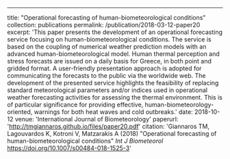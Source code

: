 ---
title: "Operational forecasting of human-biometeorological conditions"
collection: publications
permalink: /publication/2018-03-12-paper20
excerpt: 'This paper presents the development of an operational forecasting service 
focusing on human-biometeorological conditions. The service is based on the coupling of 
numerical weather prediction models with an advanced human-biometeorological model. 
Human thermal perception and stress forecasts are issued on a daily basis for Greece, 
in both point and gridded format. A user-friendly presentation approach is adopted for 
communicating the forecasts to the public via the worldwide web. The development of the
presented service highlights the feasibility of replacing standard meteorological 
parameters and/or indices used in operational weather forecasting activities for 
assessing the thermal environment. This is of particular significance for providing 
effective, human-biometeorology-oriented, warnings for both heat waves and cold 
outbreaks.'
date: 2018-10-12
venue: 'International Journal of Biometeorology'
paperurl: 'http://tmgiannaros.github.io/files/paper20.pdf'
citation: 'Giannaros TM, Lagouvardos K, Kotroni V, Matzarakis A (2018) 
&quot;Operational forecasting of human-biometeorological conditions&quot; 
<i>Int J Biometeorol</i> https://doi.org/10.1007/s00484-018-1525-3'
